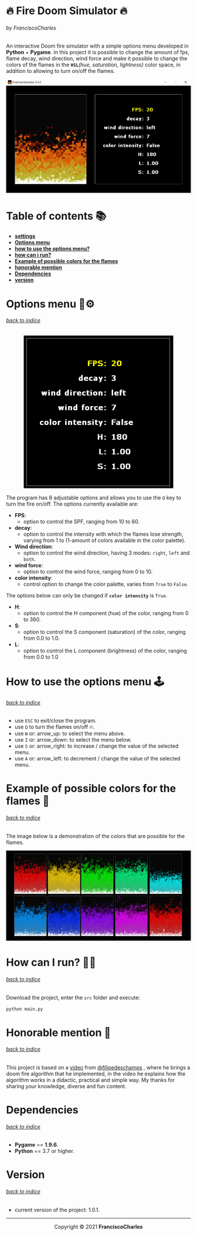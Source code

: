<p align="center">
  <h1>🔥 Fire Doom Simulator 🔥</h1>
  <h6>by <i>FranciscoCharles</i></h6>
</p>

An interactive Doom fire simulator with a simple options menu developed in **Python** + **Pygame**. In this project it is possible to change the amount of fps, flame decay, wind direction, wind force and make it possible to change the colors of the flames in the **`HSL`**_(hue, saturation, lightness)_ color space, in addition to allowing to turn on/off the flames.

<p align="center">
    <img src="src/images/simulador.png">
</p>

# <a name=index>Table of contents 📚</a>

- [**settings**](#settings)
- [**Options menu**](#menu)
- [**how to use the options menu?**](#using_menu)
- [**how can i run?**](#run)
- [**Example of possible colors for the flames**](#example)
- [**honorable mention**](#honorable_mention)
- [**Dependencies**](#dependencies)
- [**version**](#version)

# **<a name=menu>Options menu 🧰⚙️</a>** <h6>[back to indice](#index)</h6>

<p align="center">
  <img src="src/images/opcoes.png">
</p>

The program has 8 adjustable options and allows you to use the `Q` key to turn the fire on/off. The options currently available are:

- **FPS**:
  + option to control the SPF, ranging from 10 to 60.
- **decay**:
  + option to control the intensity with which the flames lose strength, varying from 1 to (1-amount of colors available in the color palette).
- **Wind direction**:
  + option to control the wind direction, having 3 modes: `right`, `left` and `both`.
- **wind force**:
  + option to control the wind force, ranging from 0 to 10.
- **color intensity**:
  + control option to change the color palette, varies from `True` to `False`.

The options below can only be changed if **`color intensity`** is `True`.

- **H**:
  + option to control the H component (hue) of the color, ranging from 0 to 360.
- **S**:
  + option to control the S component (saturation) of the color, ranging from 0.0 to 1.0.
- **L**:
  + option to control the L component (brightness) of the color, ranging from 0.0 to 1.0

# **<a name=using_menu>How to use the options menu 🕹️</a>**  <h6>[back to indice](#index)</h6>

- use `ESC` to exit/close the program.
- use `Q` to turn the flames on/off 🔥.
- use `W` or: arrow_up: to select the menu above.
- use `Z` or: arrow_down: to select the menu below.
- use `S` or: arrow_right: to increase / change the value of the selected menu.
- use `A` or: arrow_left: to decrement / change the value of the selected menu.

# **<a name=example>Example of possible colors for the flames 🎨</a>** <h6>[back to indice](#index)</h6>

The image below is a demonstration of the colors that are possible for the flames.

<p align="center">
  <img src="src/images/firecolor.png" width="600">
</p>

# **<a name=run>How can I run? 🧠💭</a>** <h6>[back to indice](#index)</h6>

Download the project, enter the `src` folder and execute:
```bash
python main.py
```
# **<a name=honorable_mention>Honorable mention 🥇</a>** <h6>[back to indice](#index)</h6>

This project is based on a <a href="https://youtu.be/fxm8cadCqbs" title="go to the Dechamps video tutorial">video</a> from <a href="https://github.com/filipedeschamps"  title="Dechamps github profile">@filipedeschamps</a> , where he brings a doom fire algorithm that he implemented, in the video he explains how the algorithm works in a didactic, practical and simple way. My thanks for sharing your knowledge, diverse and fun content.

# **<a name=dependencies>Dependencies</a>**  <h6>[back to indice](#index)</h6>
- **Pygame** == **1.9.6**.
- **Python** == 3.7 or higher.

# **<a name=version>Version</a>**  <h6>[back to indice](#index)</h6>
- current version of the project: 1.0.1.
---

<p align="center">
    Copyright © 2021 <b>FranciscoCharles</b>
</p>
